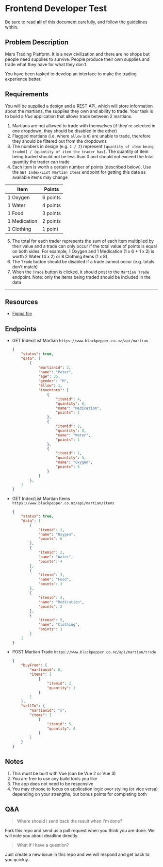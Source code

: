 # Frontend Developer Test

Be sure to read **all** of this document carefully, and follow the guidelines within.


## Problem Description

Mars Trading Platform. It is a new civilization and there are no shops but people need supplies to survive. People produce their own supplies and trade what they have for what they don't. 

You have been tasked to develop an interface to make the trading experience better.


## Requirements

You will be supplied a [design](https://www.figma.com/file/LfpdkCFeeeQUkXTGKkvGrm/Mars-trading-platform?node-id=0%3A1) and a [REST API](#endpoints), which will store information about the martians, the supplies they own and ability to trade. Your task is to build a *Vue* application that allows trade between 2 martians.

1. Martians are not allowed to trade with themselves (if they're selected in one dropdown, they should be disabled in the other)
2. Flagged martians (i.e. where `allow` is `0`) are unable to trade, therefore they should be filtered out from the dropdowns
3. The numbers in design (e.g. `1 / 2`) represent `[quantity of item being traded] / [quantity of item the trader has]`. The quantity of item being traded should not be less than 0 and should not exceed the total quantity the trader can trade
4. Each item is worth a certain number of points (described below). Use the `GET Index/List Martian Items` endpoint for getting this data as available items may change

| Item         | Points   |
|--------------|----------|
| 1 Oxygen     | 6 points |
| 1 Water      | 4 points |
| 1 Food       | 3 points |
| 1 Medication | 2 points |
| 1 Clothing   | 1 point  |

5. The total for each trader represents the sum of each item multiplied by their value and a trade can only occur if the total value of points is equal on both sides. For example, 1 Oxygen and 1 Medication (1 x 6 + 1 x 2) is worth 2 Water (4 x 2) or 8 Clothing items (1 x 8)
6. The `Trade` button should be disabled if a trade cannot occur (e.g. totals don't match)
7. When the `Trade` button is clicked, it should post to the `Martian Trade` endpoint. Note: only the items being traded should be included in the data


---------------------------------------

## Resources
- [Figma file](https://www.figma.com/file/LfpdkCFeeeQUkXTGKkvGrm/Mars-trading-platform?node-id=0%3A1)

## Endpoints
- GET Index/List Martian `https://www.blackpepper.co.nz/api/martian`
	```json
	{
		"status": true,
		"data": [
			{
				"martianid": 2,
				"name": "Peter",
				"age": 35,
				"gender": "M",
				"allow": 1,
				"inventory": [
					{
						"itemid": 4,
						"quantity": 0,
						"name": "Medication",
						"points": 2
					},
					{
						"itemid": 2,
						"quantity": 0,
						"name": "Water",
						"points": 4
					},
					{
						"itemid": 1,
						"quantity": 5,
						"name": "Oxygen",
						"points": 6
					}
				]
			},
		]
	}
	```
- GET Index/List Martian Items  `https://www.blackpepper.co.nz/api/martian/items`
	```json
	{
		"status": true,
		"data": [
			{
				"itemid": 1,
				"name": "Oxygen",
				"points": 6
			},
			{
				"itemid": 2,
				"name": "Water",
				"points": 4
			},
			{
				"itemid": 3,
				"name": "Food",
				"points": 3
			},
			{
				"itemid": 4,
				"name": "Medication",
				"points": 2
			},
			{
				"itemid": 5,
				"name": "Clothing",
				"points": 1
			}
		]
	}
	```
- POST Martian Trade  `https://www.blackpepper.co.nz/api/martian/trade`
	```json
	{
		"buyFrom": {
			"martianid": 8,
			"items": [
				{
					"itemid": 2,
					"quantity": 1
				}
			]
		},
		"sellTo": {
			"martianid": "x",
			"items": [
				{
					"itemid": 5,
					"quantity": 4
				}
			]
		}
	}
	```


## Notes

1. This must be built with Vue (can be Vue 2 or Vue 3)
2. You are free to use any build tools you like
3. The app does not need to be responsive
4. You may choose to focus on application logic over styling (or vice versa) depending on your strengths, but bonus points for completing both


## Q&A

> Where should I send back the result when I'm done?

Fork this repo and send us a pull request when you think you are done. We will note you about deadline directly.

> What if I have a question?

Just create a new issue in this repo and we will respond and get back to you quickly.
